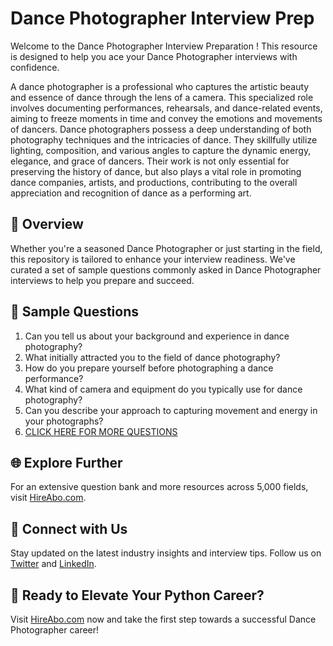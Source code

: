 # Dance Photographer Interview Prep

Welcome to the Dance Photographer Interview Preparation ! This resource is designed to help you ace your Dance Photographer interviews with confidence.

A dance photographer is a professional who captures the artistic beauty and essence of dance through the lens of a camera. This specialized role involves documenting performances, rehearsals, and dance-related events, aiming to freeze moments in time and convey the emotions and movements of dancers. Dance photographers possess a deep understanding of both photography techniques and the intricacies of dance. They skillfully utilize lighting, composition, and various angles to capture the dynamic energy, elegance, and grace of dancers. Their work is not only essential for preserving the history of dance, but also plays a vital role in promoting dance companies, artists, and productions, contributing to the overall appreciation and recognition of dance as a performing art.

## 🚀 Overview

Whether you're a seasoned Dance Photographer or just starting in the field, this repository is tailored to enhance your interview readiness. We've curated a set of sample questions commonly asked in Dance Photographer interviews to help you prepare and succeed.

## 📝 Sample Questions

1. Can you tell us about your background and experience in dance photography?
2. What initially attracted you to the field of dance photography?
3. How do you prepare yourself before photographing a dance performance?
4. What kind of camera and equipment do you typically use for dance photography?
5. Can you describe your approach to capturing movement and energy in your photographs?
6. [CLICK HERE FOR MORE QUESTIONS](https://hireabo.com/job/16_4_17/Dance%20Photographer)

## 🌐 Explore Further

For an extensive question bank and more resources across 5,000 fields, visit [HireAbo.com](https://www.hireabo.com).

## 📱 Connect with Us

Stay updated on the latest industry insights and interview tips. Follow us on [Twitter](https://twitter.com/hireabo) and [LinkedIn](https://www.linkedin.com/in/hire-abo-3609972a8/).

## 🚀 Ready to Elevate Your Python Career?

Visit [HireAbo.com](https://www.hireabo.com) now and take the first step towards a successful Dance Photographer career!